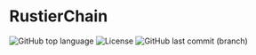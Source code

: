 # RustierChain

![GitHub top language](https://img.shields.io/github/languages/top/canonnizq/RustierChain)
![License](https://img.shields.io/github/license/canonnizq/RustierChain)
![GitHub last commit (branch)](https://img.shields.io/github/last-commit/canonnizq/RustierChain/main)